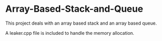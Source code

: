# Array-Based-Stack-and-Queue
This project deals with an array based stack and an array based queue.

A leaker.cpp file is included to handle the memory allocation.
